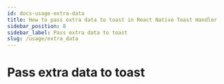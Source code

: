 ```yaml
---
id: docs-usage-extra-data
title: How to pass extra data to toast in React Native Toast Handler
sidebar_position: 8 
sidebar_label: Pass extra data to toast
slug: /usage/extra_data
---
```


# Pass extra data to toast